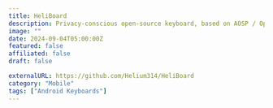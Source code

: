 ```yaml
---
title: HeliBoard
description: Privacy-conscious open-source keyboard, based on AOSP / OpenBoard. Does not use internet permission, and thus is 100% offline.
image: ""
date: 2024-09-04T05:00:00Z
featured: false
affiliated: false
draft: false

externalURL: https://github.com/Helium314/HeliBoard
category: "Mobile"
tags: ["Android Keyboards"]
---
```

